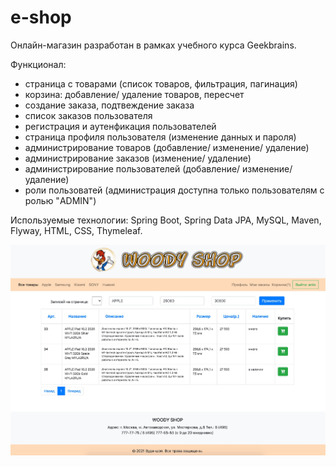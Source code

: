 # e-shop
Онлайн-магазин разработан в рамках учебного курса Geekbrains.

Функционал:
- страница с товарами (список товаров, фильтрация, пагинация)
- корзина: добавление/ удаление товаров, пересчет
- создание заказа, подтвеждение заказа
- список заказов пользователя
- регистрация и аутенфикация пользователей
- страница профиля пользователя (изменение данных и пароля)
- администрирование товаров (добавление/ изменение/ удаление)
- администрирование заказов (изменение/ удаление)
- администрирование пользователей (добавление/ изменение/ удаление)
- роли пользоватей (администрация доступна только пользователям с ролью "ADMIN")

Используемые технологии: Spring Boot, Spring Data JPA, MySQL, Maven, Flyway, HTML, CSS, Thymeleaf.

![Image alt](https://github.com/Sertka/e-shop/raw/master/e-shop_main_page.jpg)
